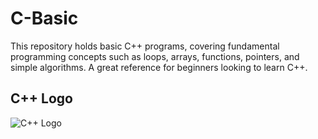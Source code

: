 # C-Basic

This repository holds basic C++ programs, covering fundamental programming concepts such as loops, arrays, functions, pointers, and simple algorithms. A great reference for beginners looking to learn C++.

## C++ Logo

![C++ Logo](https://upload.wikimedia.org/wikipedia/commons/1/18/ISO_C%2B%2B_Logo.svg)
